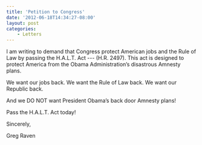 ```yaml
---
title: 'Petition to Congress'
date: '2012-06-18T14:34:27-08:00'
layout: post
categories:
    - Letters
---
```


I am writing to demand that Congress protect American jobs and the Rule of Law by passing the H.A.L.T. Act --- (H.R. 2497). This act is designed to protect America from the Obama Administration’s disastrous Amnesty plans.  
  
We want our jobs back. We want the Rule of Law back. We want our Republic back.

And we DO NOT want President Obama’s back door Amnesty plans!

Pass the H.A.L.T. Act today!

Sincerely,

Greg Raven
